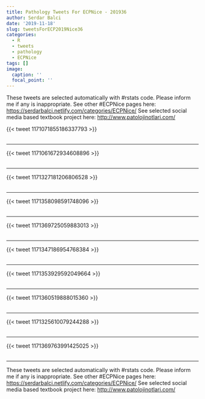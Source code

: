 ```yaml
---
title: Pathology Tweets For ECPNice - 201936
author: Serdar Balci
date: '2019-11-18'
slug: tweetsForECP2019Nice36
categories:
  - R
  - tweets
  - pathology
  - ECPNice
tags: []
image:
  caption: ''
  focal_point: ''
---
```



These tweets are selected automatically with #rstats code. Please inform me if any is inappropriate.
See other #ECPNice pages here: https://serdarbalci.netlify.com/categories/ECPNice/ 
See selected social media based textbook project here: http://www.patolojinotlari.com/

{{< tweet 1171071855186337793 >}}
<br>
<br>
<hr>
{{< tweet 1171061672934608896 >}}
<br>
<br>
<hr>
{{< tweet 1171327181206806528 >}}
<br>
<br>
<hr>
{{< tweet 1171358098591748096 >}}
<br>
<br>
<hr>
{{< tweet 1171369725059883013 >}}
<br>
<br>
<hr>
{{< tweet 1171347186954768384 >}}
<br>
<br>
<hr>
{{< tweet 1171353929592049664 >}}
<br>
<br>
<hr>
{{< tweet 1171360519888015360 >}}
<br>
<br>
<hr>
{{< tweet 1171325610079244288 >}}
<br>
<br>
<hr>
{{< tweet 1171369763991425025 >}}
<br>
<br>
<hr>


These tweets are selected automatically with #rstats code. Please inform me if any is inappropriate.
See other #ECPNice pages here: https://serdarbalci.netlify.com/categories/ECPNice/ 
See selected social media based textbook project here: http://www.patolojinotlari.com/
